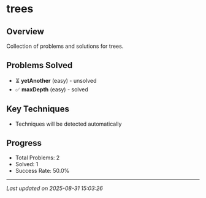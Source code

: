 # trees

## Overview
Collection of problems and solutions for trees.

## Problems Solved
- ⏳ **yetAnother** (easy) - unsolved
- ✅ **maxDepth** (easy) - solved

## Key Techniques
- Techniques will be detected automatically

## Progress
- Total Problems: 2
- Solved: 1
- Success Rate: 50.0%

---
*Last updated on 2025-08-31 15:03:26*

